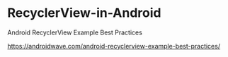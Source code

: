 # RecyclerView-in-Android
Android RecyclerView Example Best Practices

https://androidwave.com/android-recyclerview-example-best-practices/
